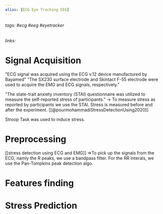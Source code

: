 ```yaml
---
alias: [ECG Eye Tracking EEG]
---
```

###### tags: #ecg #eeg #eyetracker 
###### links:  

# Signal Acquisition
"ECG signal was acquired using the ECG v.12 device manufactured by Bayamed"
"The SX230 surface electrode and Skintact F-55 electrode were used to acquire the EMG and ECG signals, respectively." 

"The state-trait anxiety inventory (STAI)  questionnaire was utilized to measure the self-reported stress of participants."
-> To measure stress as reported by participants we use the STAI. Stress is measured before and after the experiment. 
[[@pourmohammadiStressDetectionUsing2020]]

Stroop Task was used to induce stress. 
# Preprocessing

[[stress detection using ECG and EMG]]
=>To pick up the signals from the ECG, namly the R peaks, we use a bandpass filter. For the RR interals, we use the Pan-Tompkins peak detection algo.
# Features finding
# Stress Prediction

